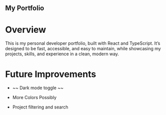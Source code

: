 ## My Portfolio

# Overview

This is my personal developer portfolio, built with React and TypeScript.
It’s designed to be fast, accessible, and easy to maintain, while showcasing my projects, skills, and experience in a clean, modern way.

# Future Improvements

* ~~ Dark mode toggle ~~

* More Colors Possibly

* Project filtering and search
